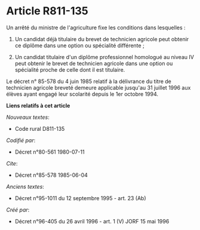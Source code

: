 # Article R811-135

Un arrêté du ministre de l'agriculture fixe les conditions dans lesquelles :

1. Un candidat déjà titulaire du brevet de technicien agricole peut obtenir ce diplôme dans une option ou spécialité
différente ;

2. Un candidat titulaire d'un diplôme professionnel homologué au niveau IV peut obtenir le brevet de technicien agricole dans
une option ou spécialité proche de celle dont il est titulaire.

Le décret n° 85-578 du 4 juin 1985 relatif à la délivrance du titre de technicien agricole breveté demeure applicable
jusqu'au 31 juillet 1996 aux élèves ayant engagé leur scolarité depuis le 1er octobre 1994.

**Liens relatifs à cet article**

_Nouveaux textes_:

  - Code rural D811-135

_Codifié par_:

  - Décret n°80-561 1980-07-11

_Cite_:

  - Décret n°85-578 1985-06-04

_Anciens textes_:

  - Décret n°95-1011 du 12 septembre 1995 - art. 23 (Ab)

_Créé par_:

  - Décret n°96-405 du 26 avril 1996 - art. 1 (V) JORF 15 mai 1996
